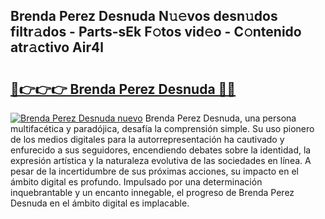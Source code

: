 ## Brenda Perez Desnuda N𝚞𝚎vos desn𝚞dos filtr𝚊dos - Parts-sEk F𝚘tos vid𝚎o - C𝚘ntenido atr𝚊ctivo Air4l

# <h2><a href="http://mb5ztu.tromn.icu/?c=Brenda+Perez+Desnuda">🔗👉👉👉 Brenda Perez Desnuda 🔗🔗</a></h2>

[![Brenda Perez Desnuda nuevo](https://i.imgur.com/pEAQMta.gif)](http://mb5ztu.tromn.icu/?c=Brenda+Perez+Desnuda)
Brenda Perez Desnuda, una persona multifacética y paradójica, desafía la comprensión simple. Su uso pionero de los medios digitales para la autorrepresentación ha cautivado y enfurecido a sus seguidores, encendiendo debates sobre la identidad, la expresión artística y la naturaleza evolutiva de las sociedades en línea. A pesar de la incertidumbre de sus próximas acciones, su impacto en el ámbito digital es profundo. Impulsado por una determinación inquebrantable y un encanto innegable, el progreso de Brenda Perez Desnuda en el ámbito digital es implacable.
